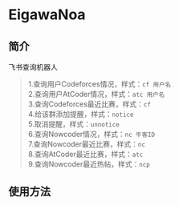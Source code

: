 # EigawaNoa

## 简介

飞书查询机器人

> 1.查询用户Codeforces情况，样式：`cf 用户名`  
> 2.查询用户AtCoder情况，样式：`atc 用户名`  
> 3.查询Codeforces最近比赛，样式：`cf`  
> 4.给该群添加提醒，样式：`notice`  
> 5.取消提醒，样式：`unnotice`  
> 6.查询Nowcoder情况，样式：`nc 牛客ID`  
> 7.查询Nowcoder最近比赛，样式：`nc`  
> 8.查询AtCoder最近比赛，样式：`atc`  
> 9.查询Nowcoder最近热帖，样式：`ncp`

## 使用方法